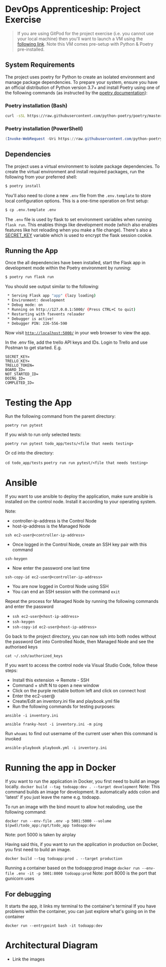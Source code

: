 # DevOps Apprenticeship: Project Exercise

> If you are using GitPod for the project exercise (i.e. you cannot use your local machine) then you'll want to launch a VM using the [following link](https://gitpod.io/#https://github.com/CorndelWithSoftwire/DevOps-Course-Starter). Note this VM comes pre-setup with Python & Poetry pre-installed.

## System Requirements

The project uses poetry for Python to create an isolated environment and manage package dependencies. To prepare your system, ensure you have an official distribution of Python version 3.7+ and install Poetry using one of the following commands (as instructed by the [poetry documentation](https://python-poetry.org/docs/#system-requirements)):

### Poetry installation (Bash)

```bash
curl -sSL https://raw.githubusercontent.com/python-poetry/poetry/master/get-poetry.py | python -
```

### Poetry installation (PowerShell)

```powershell
(Invoke-WebRequest -Uri https://raw.githubusercontent.com/python-poetry/poetry/master/install-poetry.py -UseBasicParsing).Content | python -
```

## Dependencies

The project uses a virtual environment to isolate package dependencies. To create the virtual environment and install required packages, run the following from your preferred shell:

```bash
$ poetry install
```

You'll also need to clone a new `.env` file from the `.env.template` to store local configuration options. This is a one-time operation on first setup:

```bash
$ cp .env.template .env
```

The `.env` file is used by flask to set environment variables when running `flask run`. This enables things like development mode (which also enables features like hot reloading when you make a file change). There's also a [SECRET_KEY](https://flask.palletsprojects.com/en/1.1.x/config/#SECRET_KEY) variable which is used to encrypt the flask session cookie.

## Running the App

Once the all dependencies have been installed, start the Flask app in development mode within the Poetry environment by running:
```bash
$ poetry run flask run
```

You should see output similar to the following:
```bash
 * Serving Flask app "app" (lazy loading)
 * Environment: development
 * Debug mode: on
 * Running on http://127.0.0.1:5000/ (Press CTRL+C to quit)
 * Restarting with fsevents reloader
 * Debugger is active!
 * Debugger PIN: 226-556-590
```
Now visit [`http://localhost:5000/`](http://localhost:5000/) in your web browser to view the app.


In the .env file, add the trello API keys and IDs. Login to Trello and use Postman to get started. E.g.
```
SECRET_KEY=
TRELLO_KEY=
TRELLO_TOKEN=
BOARD_ID=
NOT_STARTED_ID=
DOING_ID=
COMPLETED_ID=
```

# Testing the App

Run the following command from the parent directory:

```poetry run pytest```

If you wish to run only selected tests:

```poetry run pytest todo_app/tests/<file that needs testing>```

Or cd into the directory:

```cd todo_app/tests```
```poetry run run pytest/<file that needs testing>```


# Ansible

If you want to use ansible to deploy the application, make sure ansible is installed on the control node. Install it according to your operating system. 

Note:
- controller-ip-address is the Control Node 
- host-ip-address is the Managed Node

```
ssh ec2-user@<controller-ip-address>
```

- Once logged in the Control Node, create an SSH key pair with this command
```
ssh-keygen
```
- Now enter the password one last time
```
ssh-copy-id ec2-user@<controller-ip-address>
```

- You are now logged in Control Node using SSH
- You can end an SSH session with the command ```exit```

Repeat the process for Managed Node by running the following commands and enter the password

- ```ssh ec2-user@<host-ip-address>```
- ```ssh-keygen```
- ```ssh-copy-id ec2-user@<host-ip-address>```

Go back to the project directory, you can now ssh into both nodes without the password
Get into Controlled Node, then Managed Node and see the authorised keys

```
cat ~/.ssh/authorized_keys
```

If you want to access the control node via Visual Studio Code, follow these steps: 

- Install this extension -> Remote - SSH 
- Command + shift N to open a new window
- Click on the purple rectable bottom left and click on connect host
- Enter the ec2-user@<controller-ip-address>
- Create/Edit an inventory.ini file and playbook.yml file
- Run the following commands for testing purposes:
```
ansible -i inventory.ini
```
```
ansible franky-host -i inventory.ini -m ping
```
Run ```whoami``` to find out username of the current user when this command is invoked

```
ansible-playbook playbook.yml -i inventory.ini
```

# Running the app in Docker

If you want to run the application in Docker, you first need to build an image locally. 
```docker build --tag todoapp:dev . --target development```
Note: This command builds an image for development. It automatically adds colon and 'latest' if you just leave the name e.g. todoapp.

To run an image with the bind mount to allow hot realoding, use the following command:

```docker run --env-file .env -p 5001:5000 --volume $(pwd)/todo_app:/opt/todo_app todoapp:dev```

Note: port 5000 is taken by airplay

Having said this, if you want to run the application in production on Docker, you first need to build an image. 

```docker build --tag todoapp:prod . --target production```

Running a container based on the todoapp:prod image
```docker run --env-file .env -it -p 5001:8000 todoapp:prod```
Note: port 8000 is the port that gunicorn uses

## For debugging 

It starts the app, it links my terminal to the container's terminal
If you have problems within the container, you can just explore what's going on in the container

```docker run --entrypoint bash -it todoapp:dev```

# Architectural Diagram

- Link the images
